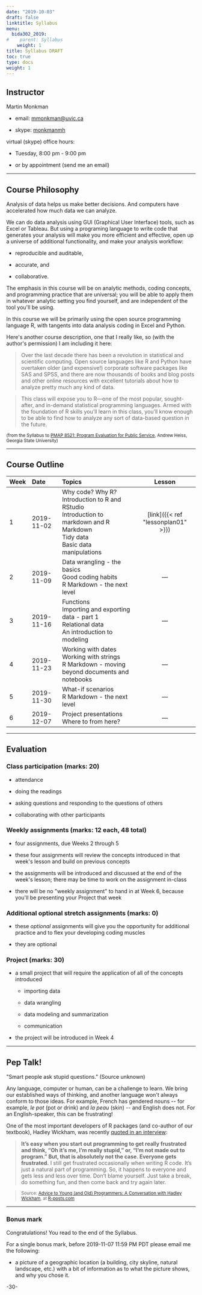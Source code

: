 ```yaml
---
date: "2019-10-03"
draft: false
linktitle: Syllabus
menu:
  bida302_2019:
#    parent: Syllabus
    weight: 1
title: Syllabus DRAFT
toc: true
type: docs
weight: 1
---
```



## Instructor

Martin Monkman

* email: <mmonkman@uvic.ca>

* skype: <a href="skype:monkmanmh?call">monkmanmh</a>


virtual (skype) office hours:

* Tuesday, 8:00 pm - 9:00 pm

* or by appointment (send me an email)


***

## Course Philosophy

Analysis of data helps us make better decisions. And computers have accelerated how much data we can analyze.

We can do data analysis using GUI (Graphical User Interface) tools, such as Excel or Tableau. But using a programing language to write code that generates your analysis will make you more efficient and effective, open up a universe of additional functionality, and make your analysis workflow: 

* reproducible and auditable, 

* accurate, and 

* collaborative.  

The emphasis in this course will be on analytic methods, coding concepts, and programming practice that are universal; you will be able to apply them in whatever analytic setting you find yourself, and are independent of the tool you'll be using. 

In this course we will be primarily using the open source programming language R, with tangents into data analysis coding in Excel and Python.

Here's another course description, one that I really like, so (with the author's permission) I am including it here:

> Over the last decade there has been a revolution in statistical and scientific computing. Open source languages like R and Python have overtaken older (and expensive!) corporate software packages like SAS and SPSS, and there are now thousands of books and blog posts and other online resources with excellent tutorials about how to analyze pretty much any kind of data.

>This class will expose you to R—one of the most popular, sought-after, and in-demand statistical programming languages. Armed with the foundation of R skills you’ll learn in this class, you’ll know enough to be able to find how to analyze any sort of data-based question in the future.

<small>(from the Syllabus to [PMAP 8521: Program Evaluation for Public Service](https://evalf19.classes.andrewheiss.com/syllabus/#pep-talk), Andrew Heiss, Georgia State University)</small>



***

## Course Outline



| Week      | Date | Topics   | Lesson |
|---        |:---  |:---      |:---:  |
|1          | 2019-11-02 | Why code? Why R? <br> Introduction to R and RStudio <br> Introduction to markdown and R Markdown <br> Tidy data <br> Basic data manipulations | [link]({{< ref "lessonplan01" >}}) |
|2          | 2019-11-09 | Data wrangling - the basics <br> Good coding habits <br> R Markdown - the next level | &#8212; |
|3          | 2019-11-16 | Functions <br> Importing and exporting data - part 1 <br> Relational data <br> An introduction to modeling | &#8212; |
|4          | 2019-11-23 | Working with dates <br> Working with strings <br> R Markdown - moving beyond documents and notebooks | &#8212; |
|5          | 2019-11-30 | What-if scenarios <br> R Markdown - the next level | &#8212; |
|6          | 2019-12-07 | Project presentations <br> Where to from here? | &#8212; |



***

## Evaluation



### Class participation (marks: 20)

* attendance

* doing the readings

* asking questions and responding to the questions of others

* collaborating with other participants


### Weekly assignments (marks: 12 each, 48 total)

* four assignments, due Weeks 2 through 5

* these four assignments will review the concepts introduced in that week's lesson and build on previous concepts

* the assignments will be introduced and discussed at the end of the week's lesson; there may be time to work on the assignment in-class

* there will be no "weekly assignment" to hand in at Week 6, because you'll be presenting your Project that week


### Additional optional stretch assignments (marks: 0)

* these _optional_ assignments will give you the opportunity for additional practice and to flex your developing coding muscles

* they are optional


### Project (marks: 30)

* a small project that will require the application of all of the concepts introduced

  - importing data
  
  - data wrangling
  
  - data modeling and summarization
  
  - communication

* the project will be introduced in Week 4


***

## Pep Talk!

"Smart people ask stupid questions." (Source unknown)

Any language, computer or human, can be a challenge to learn. We bring our established ways of thinking, and another language won't always conform to those ideas. For example, French has gendered nouns -- for example, _le pot_ (pot or drink) and _la peau_ (skin) -- and English does not. For an English-speaker, this can be frustrating!

One of the most important developers of R packages (and co-author of our textbook), Hadley Wickham, was recently [quoted in an interview](https://r-posts.com/advice-to-young-and-old-programmers-a-conversation-with-hadley-wickham/):

>**It’s easy when you start out programming to get really frustrated and think, “Oh it’s me, I’m really stupid,” or, “I’m not made out to program.” But, that is absolutely not the case. Everyone gets frustrated.** I still get frustrated occasionally when writing R code. It’s just a natural part of programming. So, it happens to everyone and gets less and less over time. Don’t blame yourself. Just take a break, do something fun, and then come back and try again later.

><small>Source: [Advice to Young (and Old) Programmers: A Conversation with Hadley Wickham](https://r-posts.com/advice-to-young-and-old-programmers-a-conversation-with-hadley-wickham/), at [R-posts.com](https://r-posts.com/)</small>


***


### Bonus mark

Congratulations! You read to the end of the Syllabus. 

For a single bonus mark, before 2019-11-07 11:59 PM PDT please email me the following:

* a picture of a geographic location (a building, city skyline, natural landscape, etc.) with a bit of information as to what the picture shows, and why you chose it.



-30-

